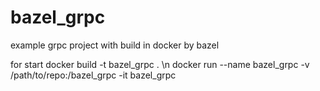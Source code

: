 # bazel_grpc
example grpc project with build in docker by bazel

for start
docker build -t bazel_grpc . \n
docker run --name bazel_grpc -v /path/to/repo:/bazel_grpc -it bazel_grpc
